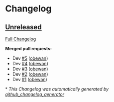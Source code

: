 # Changelog

## [Unreleased](https://github.com/obewan/SMLP/tree/HEAD)

[Full Changelog](https://github.com/obewan/SMLP/compare/5cd191ecf1dcd4c5086bbdfa3ad0f45687032c8f...HEAD)

**Merged pull requests:**

- Dev [\#5](https://github.com/obewan/SMLP/pull/5) ([obewan](https://github.com/obewan))
- Dev [\#4](https://github.com/obewan/SMLP/pull/4) ([obewan](https://github.com/obewan))
- Dev [\#3](https://github.com/obewan/SMLP/pull/3) ([obewan](https://github.com/obewan))
- Dev [\#2](https://github.com/obewan/SMLP/pull/2) ([obewan](https://github.com/obewan))
- Dev [\#1](https://github.com/obewan/SMLP/pull/1) ([obewan](https://github.com/obewan))



\* *This Changelog was automatically generated by [github_changelog_generator](https://github.com/github-changelog-generator/github-changelog-generator)*
